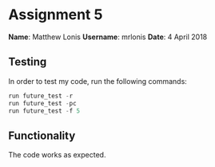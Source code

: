 # Assignment 5

**Name**: Matthew Lonis
**Username**: mrlonis
**Date**: 4 April 2018

## Testing

In order to test my code, run the following commands:

```c
run future_test -r
run future_test -pc
run future_test -f 5
```

## Functionality
The code works as expected.
